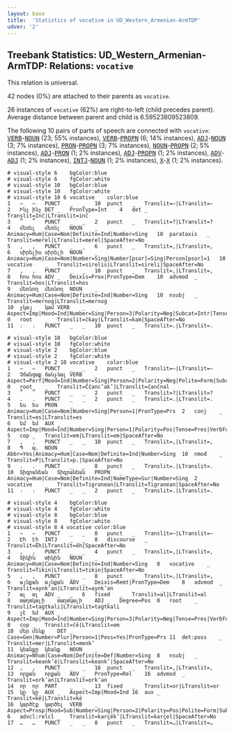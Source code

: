 ```yaml
---
layout: base
title:  'Statistics of vocative in UD_Western_Armenian-ArmTDP'
udver: '2'
---
```


## Treebank Statistics: UD_Western_Armenian-ArmTDP: Relations: `vocative`

This relation is universal.

42 nodes (0%) are attached to their parents as `vocative`.

26 instances of `vocative` (62%) are right-to-left (child precedes parent).
Average distance between parent and child is 6.59523809523809.

The following 10 pairs of parts of speech are connected with `vocative`: <tt><a href="hyw_armtdp-pos-VERB.html">VERB</a></tt>-<tt><a href="hyw_armtdp-pos-NOUN.html">NOUN</a></tt> (23; 55% instances), <tt><a href="hyw_armtdp-pos-VERB.html">VERB</a></tt>-<tt><a href="hyw_armtdp-pos-PROPN.html">PROPN</a></tt> (6; 14% instances), <tt><a href="hyw_armtdp-pos-ADJ.html">ADJ</a></tt>-<tt><a href="hyw_armtdp-pos-NOUN.html">NOUN</a></tt> (3; 7% instances), <tt><a href="hyw_armtdp-pos-PRON.html">PRON</a></tt>-<tt><a href="hyw_armtdp-pos-PROPN.html">PROPN</a></tt> (3; 7% instances), <tt><a href="hyw_armtdp-pos-NOUN.html">NOUN</a></tt>-<tt><a href="hyw_armtdp-pos-PROPN.html">PROPN</a></tt> (2; 5% instances), <tt><a href="hyw_armtdp-pos-ADJ.html">ADJ</a></tt>-<tt><a href="hyw_armtdp-pos-PRON.html">PRON</a></tt> (1; 2% instances), <tt><a href="hyw_armtdp-pos-ADJ.html">ADJ</a></tt>-<tt><a href="hyw_armtdp-pos-PROPN.html">PROPN</a></tt> (1; 2% instances), <tt><a href="hyw_armtdp-pos-ADV.html">ADV</a></tt>-<tt><a href="hyw_armtdp-pos-ADJ.html">ADJ</a></tt> (1; 2% instances), <tt><a href="hyw_armtdp-pos-INTJ.html">INTJ</a></tt>-<tt><a href="hyw_armtdp-pos-NOUN.html">NOUN</a></tt> (1; 2% instances), <tt><a href="hyw_armtdp-pos-X.html">X</a></tt>-<tt><a href="hyw_armtdp-pos-X.html">X</a></tt> (1; 2% instances).


~~~ conllu
# visual-style 6	bgColor:blue
# visual-style 6	fgColor:white
# visual-style 10	bgColor:blue
# visual-style 10	fgColor:white
# visual-style 10 6 vocative	color:blue
1	—	—	PUNCT	_	_	10	punct	_	Translit=—|LTranslit=—
2	Ինչ	ինչ	DET	_	PronType=Int	4	det	_	Translit=Inč|LTranslit=inč
3	՞	՞	PUNCT	_	_	2	punct	_	Translit=?|LTranslit=?
4	մեռել	մեռել	NOUN	_	Animacy=Hum|Case=Nom|Definite=Ind|Number=Sing	10	parataxis	_	Translit=meṙel|LTranslit=meṙel|SpaceAfter=No
5	,	,	PUNCT	_	_	6	punct	_	Translit=,|LTranslit=,
6	սիրելիս	սիրելի	NOUN	_	Animacy=Hum|Case=Nom|Number=Sing|Number[psor]=Sing|Person[psor]=1	10	vocative	_	Translit=sirelis|LTranslit=sireli|SpaceAfter=No
7	,	,	PUNCT	_	_	10	punct	_	Translit=,|LTranslit=,
8	հոս	հոս	ADV	_	Deixis=Prox|PronType=Dem	10	advmod	_	Translit=hos|LTranslit=hos
9	մեռնող	մեռնող	NOUN	_	Animacy=Hum|Case=Nom|Definite=Ind|Number=Sing	10	nsubj	_	Translit=meṙnoġ|LTranslit=meṙnoġ
10	չկայ	կամ	VERB	_	Aspect=Imp|Mood=Ind|Number=Sing|Person=3|Polarity=Neg|Subcat=Intr|Tense=Pres|VerbForm=Fin|Voice=Mid	0	root	_	Translit=čkay|LTranslit=kam|SpaceAfter=No
11	։	։	PUNCT	_	_	10	punct	_	Translit=.|LTranslit=.

~~~


~~~ conllu
# visual-style 10	bgColor:blue
# visual-style 10	fgColor:white
# visual-style 2	bgColor:blue
# visual-style 2	fgColor:white
# visual-style 2 10 vocative	color:blue
1	—	—	PUNCT	_	_	2	punct	_	Translit=—|LTranslit=—
2	Չճանցաք	ճանչնալ	VERB	_	Aspect=Perf|Mood=Ind|Number=Sing|Person=2|Polarity=Neg|Polite=Form|Subcat=Tran|Tense=Past|VerbForm=Fin|Voice=Act	0	root	_	Translit=Čč̣anc’ak’|LTranslit=č̣ančnal
3	՞	՞	PUNCT	_	_	2	punct	_	Translit=?|LTranslit=?
4	.	.	PUNCT	_	_	2	punct	_	Translit=.|LTranslit=.
5	ես	ես	PRON	_	Animacy=Hum|Case=Nom|Number=Sing|Person=1|PronType=Prs	2	conj	_	Translit=es|LTranslit=es
6	եմ	եմ	AUX	_	Aspect=Imp|Mood=Ind|Number=Sing|Person=1|Polarity=Pos|Tense=Pres|VerbForm=Fin	5	cop	_	Translit=em|LTranslit=em|SpaceAfter=No
7	,	,	PUNCT	_	_	10	punct	_	Translit=,|LTranslit=,
8	Պ	պ.	NOUN	_	Abbr=Yes|Animacy=Hum|Case=Nom|Definite=Ind|Number=Sing	10	nmod	_	Translit=P|LTranslit=p.|SpaceAfter=No
9	.	.	PUNCT	_	_	8	punct	_	Translit=.|LTranslit=.
10	Տիգրանեան	Տիգրանեան	PROPN	_	Animacy=Hum|Case=Nom|Definite=Ind|NameType=Sur|Number=Sing	2	vocative	_	Translit=Tigranean|LTranslit=Tigranean|SpaceAfter=No
11	։	։	PUNCT	_	_	2	punct	_	Translit=.|LTranslit=.

~~~


~~~ conllu
# visual-style 4	bgColor:blue
# visual-style 4	fgColor:white
# visual-style 8	bgColor:blue
# visual-style 8	fgColor:white
# visual-style 8 4 vocative	color:blue
1	—	—	PUNCT	_	_	8	punct	_	Translit=—|LTranslit=—
2	Էհ	էհ	INTJ	_	_	8	discourse	_	Translit=Ēh|LTranslit=ēh|SpaceAfter=No
3	,	,	PUNCT	_	_	4	punct	_	Translit=,|LTranslit=,
4	Տիկին	տիկին	NOUN	_	Animacy=Hum|Case=Nom|Definite=Ind|Number=Sing	8	vocative	_	Translit=Tikin|LTranslit=tikin|SpaceAfter=No
5	,	,	PUNCT	_	_	8	punct	_	Translit=,|LTranslit=,
6	այնքան	այնքան	ADV	_	Deixis=Remt|PronType=Dem	8	advmod	_	Translit=aynk’an|LTranslit=aynk’an
7	ալ	ալ	ADV	_	_	6	fixed	_	Translit=al|LTranslit=al
8	տաղտկալի	տաղտկալի	ADJ	_	Degree=Pos	0	root	_	Translit=taġtkali|LTranslit=taġtkali
9	չէ	եմ	AUX	_	Aspect=Imp|Mood=Ind|Number=Sing|Person=3|Polarity=Neg|Tense=Pres|VerbForm=Fin	8	cop	_	Translit=čē|LTranslit=em
10	մեր	մենք	DET	_	Case=Gen|Number=Plur|Person=1|Poss=Yes|PronType=Prs	11	det:poss	_	Translit=mer|LTranslit=menk’
11	կեանքը	կեանք	NOUN	_	Animacy=Nhum|Case=Nom|Definite=Def|Number=Sing	8	nsubj	_	Translit=keank’ë|LTranslit=keank’|SpaceAfter=No
12	,	,	PUNCT	_	_	16	punct	_	Translit=,|LTranslit=,
13	որքան	որքան	ADV	_	PronType=Rel	16	advmod	_	Translit=ork’an|LTranslit=ork’an
14	որ	որ	PART	_	_	13	fixed	_	Translit=or|LTranslit=or
15	կը	կը	AUX	_	Aspect=Imp|Mood=Ind	16	aux	_	Translit=kë|LTranslit=kë
16	կարծէք	կարծել	VERB	_	Aspect=Prosp|Mood=Sub|Number=Sing|Person=2|Polarity=Pos|Polite=Form|Subcat=Tran|Tense=Pres|VerbForm=Fin|Voice=Act	6	advcl:relcl	_	Translit=karçēk’|LTranslit=karçel|SpaceAfter=No
17	…	…	PUNCT	_	_	8	punct	_	Translit=…|LTranslit=…

~~~



